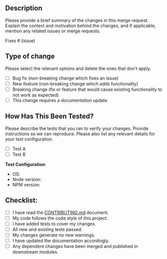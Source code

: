 ## Description

Please provide a brief summary of the changes in this merge request. Explain the context and motivation behind the changes, and if applicable, mention any related issues or merge requests.

Fixes # (issue)

## Type of change

Please select the relevant options and delete the ones that don't apply.

- [ ] Bug fix (non-breaking change which fixes an issue)
- [ ] New feature (non-breaking change which adds functionality)
- [ ] Breaking change (fix or feature that would cause existing functionality to not work as expected)
- [ ] This change requires a documentation update

## How Has This Been Tested?

Please describe the tests that you ran to verify your changes. Provide instructions so we can reproduce. Please also list any relevant details for your test configuration.

- [ ] Test A
- [ ] Test B

**Test Configuration**:
- OS:
- Node version:
- NPM version:

## Checklist:

- [ ] I have read the [CONTRIBUTING.md](CONTRIBUTING.md) document.
- [ ] My code follows the code style of this project.
- [ ] I have added tests to cover my changes.
- [ ] All new and existing tests passed.
- [ ] My changes generate no new warnings.
- [ ] I have updated the documentation accordingly.
- [ ] Any dependent changes have been merged and published in downstream modules.
